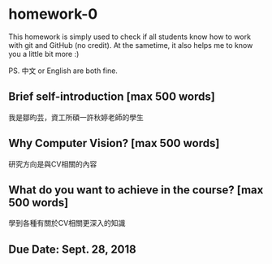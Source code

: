# homework-0
This homework is simply used to check if all students know how to work with git and GitHub (no credit).
At the sametime, it also helps me to know you a little bit more :)

PS. 中文 or English are both fine.

## Brief self-introduction [max 500 words]
我是鄒昀芸，資工所碩一許秋婷老師的學生
## Why Computer Vision? [max 500 words]
研究方向是與CV相關的內容
## What do you want to achieve in the course? [max 500 words]
學到各種有關於CV相關更深入的知識
## Due Date: Sept. 28, 2018

